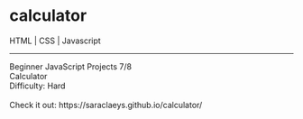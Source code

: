 # calculator
HTML | CSS | Javascript
<hr>
Beginner JavaScript Projects 7/8 <br>
Calculator <br>
Difficulty: Hard <br>
<br>
Check it out: https://saraclaeys.github.io/calculator/
